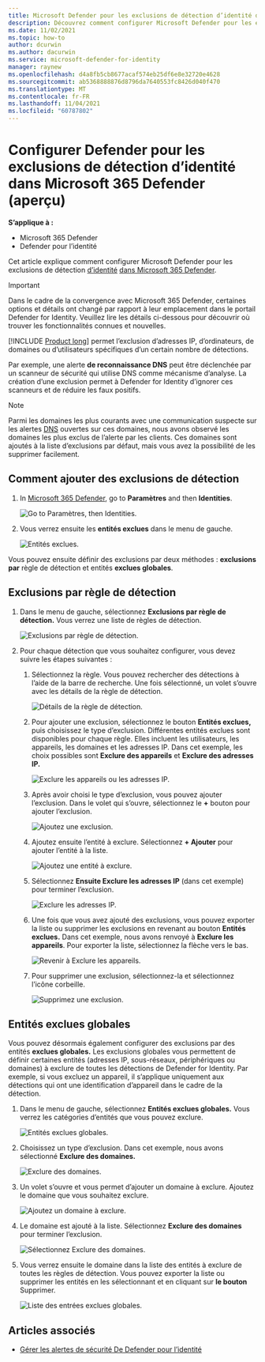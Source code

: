 ```yaml
---
title: Microsoft Defender pour les exclusions de détection d’identité dans Microsoft 365 Defender
description: Découvrez comment configurer Microsoft Defender pour les exclusions de détection d’identité dans Microsoft 365 Defender.
ms.date: 11/02/2021
ms.topic: how-to
author: dcurwin
ms.author: dacurwin
ms.service: microsoft-defender-for-identity
manager: raynew
ms.openlocfilehash: d4a8fb5cb8677acaf574eb25df6e8e32720e4628
ms.sourcegitcommit: ab5368888876d8796da7640553fc8426d040f470
ms.translationtype: MT
ms.contentlocale: fr-FR
ms.lasthandoff: 11/04/2021
ms.locfileid: "60787802"
---
```

# <a name="configure-defender-for-identity-detection-exclusions-in-microsoft-365-defender-preview"></a>Configurer Defender pour les exclusions de détection d’identité dans Microsoft 365 Defender (aperçu)

**S’applique à :**

- Microsoft 365 Defender
- Defender pour l’identité

Cet article explique comment configurer Microsoft Defender pour les exclusions de détection [d’identité](/defender-for-identity) [dans Microsoft 365 Defender](/microsoft-365/security/defender/overview-security-center).

> [!IMPORTANT]
> Dans le cadre de la convergence avec Microsoft 365 Defender, certaines options et détails ont changé par rapport à leur emplacement dans le portail Defender for Identity. Veuillez lire les détails ci-dessous pour découvrir où trouver les fonctionnalités connues et nouvelles.

[!INCLUDE [Product long](includes/product-long.md)] permet l’exclusion d’adresses IP, d’ordinateurs, de domaines ou d’utilisateurs spécifiques d’un certain nombre de détections.

Par exemple, une alerte **de reconnaissance DNS** peut être déclenchée par un scanneur de sécurité qui utilise DNS comme mécanisme d’analyse. La création d’une exclusion permet à Defender for Identity d’ignorer ces scanneurs et de réduire les faux positifs.

>[!NOTE]
>Parmi les domaines les plus courants avec une communication suspecte sur les alertes [DNS](/defender-for-identity/exfiltration-alerts#suspicious-communication-over-dns-external-id-2031) ouvertes sur ces domaines, nous avons observé les domaines les plus exclus de l’alerte par les clients. Ces domaines sont ajoutés à la liste d’exclusions par défaut, mais vous avez la possibilité de les supprimer facilement.

## <a name="how-to-add-detection-exclusions"></a>Comment ajouter des exclusions de détection

1. In [Microsoft 365 Defender](https://security.microsoft.com/), go to **Paramètres** and then **Identities**.

    ![Go to Paramètres, then Identities.](../../media/defender-identity/settings-identities.png)

1. Vous verrez ensuite les **entités exclues** dans le menu de gauche.

    ![Entités exclues.](../../media/defender-identity/excluded-entities.png)

Vous pouvez ensuite définir des exclusions par deux méthodes : **exclusions par** règle de détection et entités **exclues globales**.

## <a name="exclusions-by-detection-rule"></a>Exclusions par règle de détection

1. Dans le menu de gauche, sélectionnez **Exclusions par règle de détection.** Vous verrez une liste de règles de détection.

    ![Exclusions par règle de détection.](../../media/defender-identity/exclusions-by-detection-rule.png)

1. Pour chaque détection que vous souhaitez configurer, vous devez suivre les étapes suivantes :

    1. Sélectionnez la règle. Vous pouvez rechercher des détections à l’aide de la barre de recherche. Une fois sélectionné, un volet s’ouvre avec les détails de la règle de détection.

        ![Détails de la règle de détection.](../../media/defender-identity/detection-rule-details.png)

    1. Pour ajouter une exclusion, sélectionnez le bouton **Entités exclues,** puis choisissez le type d’exclusion. Différentes entités exclues sont disponibles pour chaque règle. Elles incluent les utilisateurs, les appareils, les domaines et les adresses IP. Dans cet exemple, les choix possibles sont **Exclure des appareils** et **Exclure des adresses IP.**

        ![Exclure les appareils ou les adresses IP.](../../media/defender-identity/exclude-devices-or-ip-addresses.png)

    1. Après avoir choisi le type d’exclusion, vous pouvez ajouter l’exclusion. Dans le volet qui s’ouvre, sélectionnez le **+** bouton pour ajouter l’exclusion.

        ![Ajoutez une exclusion.](../../media/defender-identity/add-exclusion.png)

    1. Ajoutez ensuite l’entité à exclure. Sélectionnez **+ Ajouter** pour ajouter l’entité à la liste.

        ![Ajoutez une entité à exclure.](../../media/defender-identity/add-excluded-entity.png)

    1. Sélectionnez **Ensuite Exclure les adresses IP** (dans cet exemple) pour terminer l’exclusion.

        ![Exclure les adresses IP.](../../media/defender-identity/exclude-ip-addresses.png)

    1. Une fois que vous avez ajouté des exclusions, vous pouvez exporter la liste ou supprimer les exclusions en revenant au bouton **Entités exclues.** Dans cet exemple, nous avons renvoyé à **Exclure les appareils**. Pour exporter la liste, sélectionnez la flèche vers le bas.

        ![Revenir à Exclure les appareils.](../../media/defender-identity/return-to-exclude-devices.png)

    1. Pour supprimer une exclusion, sélectionnez-la et sélectionnez l’icône corbeille.

        ![Supprimez une exclusion.](../../media/defender-identity/delete-exclusion.png)

## <a name="global-excluded-entities"></a>Entités exclues globales

Vous pouvez désormais également configurer des exclusions par des entités **exclues globales.** Les exclusions globales vous permettent de définir certaines entités (adresses IP, sous-réseaux, périphériques ou domaines) à exclure de toutes les détections de Defender for Identity. Par exemple, si vous excluez un appareil, il s’applique uniquement aux détections qui ont une identification d’appareil dans le cadre de la détection.

1. Dans le menu de gauche, sélectionnez **Entités exclues globales.** Vous verrez les catégories d’entités que vous pouvez exclure.

    ![Entités exclues globales.](../../media/defender-identity/global-excluded-entities.png)

1. Choisissez un type d’exclusion. Dans cet exemple, nous avons sélectionné **Exclure des domaines.**

    ![Exclure des domaines.](../../media/defender-identity/exclude-domains.png)

1. Un volet s’ouvre et vous permet d’ajouter un domaine à exclure. Ajoutez le domaine que vous souhaitez exclure.

    ![Ajoutez un domaine à exclure.](../../media/defender-identity/add-excluded-domain.png)

1. Le domaine est ajouté à la liste. Sélectionnez **Exclure des domaines** pour terminer l’exclusion.

    ![Sélectionnez Exclure des domaines.](../../media/defender-identity/select-exclude-domains.png)

1. Vous verrez ensuite le domaine dans la liste des entités à exclure de toutes les règles de détection. Vous pouvez exporter la liste ou supprimer les entités en les sélectionnant et en cliquant sur **le bouton** Supprimer.

    ![Liste des entrées exclues globales.](../../media/defender-identity/global-excluded-entries-list.png)

## <a name="see-also"></a>Articles associés

- [Gérer les alertes de sécurité De Defender pour l’identité](manage-security-alerts.md)
